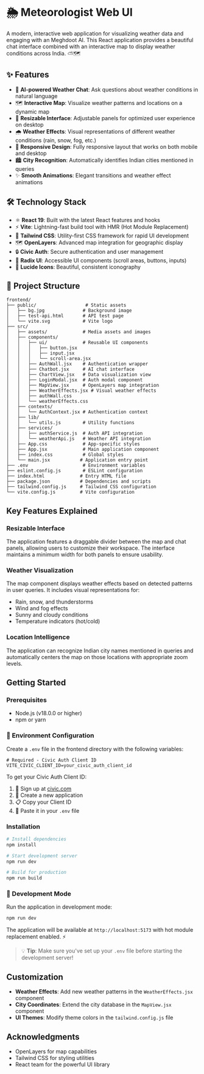 # 🌦️ Meteorologist Web UI

A modern, interactive web application for visualizing weather data and engaging with an Meghdoot AI. This React application provides a beautiful chat interface combined with an interactive map to display weather conditions across India. ⛅🗺️

## ✨ Features

- 🤖 **AI-powered Weather Chat**: Ask questions about weather conditions in natural language
- 🗺️ **Interactive Map**: Visualize weather patterns and locations on a dynamic map
- 📱 **Resizable Interface**: Adjustable panels for optimized user experience on desktop
- 🌧️ **Weather Effects**: Visual representations of different weather conditions (rain, snow, fog, etc.)
- 💪 **Responsive Design**: Fully responsive layout that works on both mobile and desktop
- 🏙️ **City Recognition**: Automatically identifies Indian cities mentioned in queries
- ✨ **Smooth Animations**: Elegant transitions and weather effect animations

## 🛠️ Technology Stack

- ⚛️ **React 19**: Built with the latest React features and hooks
- ⚡ **Vite**: Lightning-fast build tool with HMR (Hot Module Replacement)
- 🎨 **Tailwind CSS**: Utility-first CSS framework for rapid UI development
- 🗺️ **OpenLayers**: Advanced map integration for geographic display
- 🔒 **Civic Auth**: Secure authentication and user management
- 🎯 **Radix UI**: Accessible UI components (scroll areas, buttons, inputs)
- 🎄 **Lucide Icons**: Beautiful, consistent iconography

## 📁 Project Structure

```
frontend/
├── public/                  # Static assets
│   ├── bg.jpg              # Background image
│   ├── test-api.html       # API test page
│   └── vite.svg            # Vite logo
├── src/
│   ├── assets/             # Media assets and images
│   ├── components/
│   │   ├── ui/             # Reusable UI components
│   │   │   ├── button.jsx
│   │   │   ├── input.jsx
│   │   │   └── scroll-area.jsx
│   │   ├── AuthWall.jsx    # Authentication wrapper
│   │   ├── Chatbot.jsx     # AI chat interface
│   │   ├── ChartView.jsx   # Data visualization view
│   │   ├── LoginModal.jsx  # Auth modal component
│   │   ├── MapView.jsx     # OpenLayers map integration
│   │   ├── WeatherEffects.jsx # Visual weather effects
│   │   ├── authWall.css
│   │   └── weatherEffects.css
│   ├── contexts/
│   │   └── AuthContext.jsx # Authentication context
│   ├── lib/
│   │   └── utils.js        # Utility functions
│   ├── services/
│   │   ├── authService.js  # Auth API integration
│   │   └── weatherApi.js   # Weather API integration
│   ├── App.css             # App-specific styles
│   ├── App.jsx             # Main application component
│   ├── index.css           # Global styles
│   └── main.jsx           # Application entry point
├── .env                    # Environment variables
├── eslint.config.js        # ESLint configuration
├── index.html             # Entry HTML file
├── package.json           # Dependencies and scripts
├── tailwind.config.js     # Tailwind CSS configuration
└── vite.config.js         # Vite configuration
```

## Key Features Explained

### Resizable Interface

The application features a draggable divider between the map and chat panels, allowing users to customize their workspace. The interface maintains a minimum width for both panels to ensure usability.

### Weather Visualization

The map component displays weather effects based on detected patterns in user queries. It includes visual representations for:

- Rain, snow, and thunderstorms
- Wind and fog effects
- Sunny and cloudy conditions
- Temperature indicators (hot/cold)

### Location Intelligence

The application can recognize Indian city names mentioned in queries and automatically centers the map on those locations with appropriate zoom levels.

## Getting Started

### Prerequisites

- Node.js (v18.0.0 or higher)
- npm or yarn

### 🔐 Environment Configuration

Create a `.env` file in the frontend directory with the following variables:

```env
# Required - Civic Auth Client ID
VITE_CIVIC_CLIENT_ID=your_civic_auth_client_id
```

To get your Civic Auth Client ID:

1. 🔑 Sign up at [civic.com](https://civic.com)
2. 📝 Create a new application
3. 📋 Copy your Client ID
4. 📄 Paste it in your `.env` file

### Installation

```bash
# Install dependencies
npm install

# Start development server
npm run dev

# Build for production
npm run build
```

### 🚀 Development Mode

Run the application in development mode:

```bash
npm run dev
```

The application will be available at `http://localhost:5173` with hot module replacement enabled. ⚡

> 💡 **Tip**: Make sure you've set up your `.env` file before starting the development server!

## Customization

- **Weather Effects**: Add new weather patterns in the `WeatherEffects.jsx` component
- **City Coordinates**: Extend the city database in the `MapView.jsx` component
- **UI Themes**: Modify theme colors in the `tailwind.config.js` file

## Acknowledgments

- OpenLayers for map capabilities
- Tailwind CSS for styling utilities
- React team for the powerful UI library
